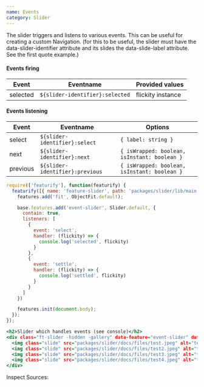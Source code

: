 ```yaml
---
name: Events
category: Slider
---
```


The slider triggers and listens to various events. This can be useful for creating a custom Navigation. (for this to be useful, the slider must have the data-slider-identifier attribute and its slides the data-slide-label attribute. See the first quote example.)

#### Events firing
| Event    | Eventname                       | Provided values   |
|----------|---------------------------------|-------------------|
| selected | `${slider-identifier}:selected` | flickity instance |


#### Events listening
| Event    | Eventname                       | Options             |
|----------|---------------------------------|---------------------|
| select   | `${slider-identifier}:select`   | `{ label: string }` |
| next     | `${slider-identifier}:next`     | `{ isWrapped: boolean, isInstant: boolean }` |
| previous | `${slider-identifier}:previous` | `{ isWrapped: boolean, isInstant: boolean }` |

```types.js
require(['featurify'], function(featurify) {
  featurify([{ name: 'feature-slider', path: 'packages/slider/lib/main.min.js' }, { name: 'feature-object-fit', path: 'packages/object-fit/lib/main.min.js' }, 'base', 'base.features'], function(Slider, ObjectFit, base, features) {
    features.add('fit', ObjectFit.default);

    base.features.add('event-slider', Slider.default, {
      contain: true,
      listeners: [
        {
          event: 'select',
          handler: (flickity) => {
            console.log('selected', flickity)
          }
        },
        {
          event: 'settle',
          handler: (flickity) => {
            console.log('settled', flickity)
          }
        }
      ]
    })

    features.init(document.body);
  });
});
```

```types.html
<h2>Slider which handles events (see console)</h2>
<div class="ft-slider -hidden -gallery" data-feature="event-slider" data-slider-identifier="event-slider" >
  <img class="slide" src="packages/slider/docs/files/test.jpeg" alt="test" data-slider-label="label-one">
  <img class="slide" src="packages/slider/docs/files/test2.jpeg" alt="test2" data-slider-label="label-two">
  <img class="slide" src="packages/slider/docs/files/test3.jpeg" alt="test3" data-slider-label="label-three">
  <img class="slide" src="packages/slider/docs/files/test4.jpeg" alt="test4" data-slider-label="label-four">
</div>
```
Inspect Sources:
```src:../src/index.js
```
```src:../src/style.scss
```
```types:../lib/style.css hidden
```
